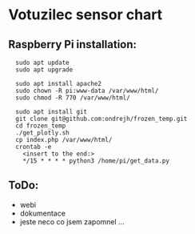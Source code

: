 Votuzilec sensor chart
======================

## Raspberry Pi installation:
```
  sudo apt update
  sudo apt upgrade

  sudo apt install apache2
  sudo chown -R pi:www-data /var/www/html/
  sudo chmod -R 770 /var/www/html/
  
  sudo apt install git
  git clone git@github.com:ondrejh/frozen_temp.git
  cd frozen_temp
  ./get_plotly.sh
  cp index.php /var/www/html/
  crontab -e
    <insert to the end:>
    */15 * * * * python3 /home/pi/get_data.py
```

## ToDo:
- webi
- dokumentace
- jeste neco co jsem zapomnel ...
